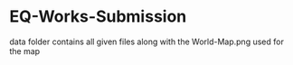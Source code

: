 # EQ-Works-Submission
data folder contains all given files along with the World-Map.png used for the map
